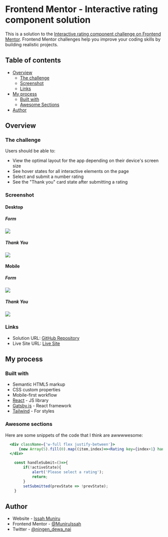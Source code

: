 # Frontend Mentor - Interactive rating component solution

This is a solution to the [Interactive rating component challenge on Frontend Mentor](https://www.frontendmentor.io/challenges/interactive-rating-component-koxpeBUmI). Frontend Mentor challenges help you improve your coding skills by building realistic projects.

## Table of contents

- [Overview](#overview)
  - [The challenge](#the-challenge)
  - [Screenshot](#screenshot)
  - [Links](#links)
- [My process](#my-process)
  - [Built with](#built-with)
  - [Awesome Sections](#awesome-sections)
- [Author](#author)

## Overview

### The challenge

Users should be able to:
- View the optimal layout for the app depending on their device's screen size
- See hover states for all interactive elements on the page
- Select and submit a number rating
- See the "Thank you" card state after submitting a rating

### Screenshot
#### Desktop
##### Form
![](./screenshot.png)
##### Thank You
![](./screenshot1.png)

#### Mobile
##### Form
![](./screenshot-mobile.png)
##### Thank You
![](./screenshot-mobile1.png)


### Links

- Solution URL: [GitHub Repository](https://github.com/MuniruIssah/frontendmento-main/tree/main/src/pages/components/interactive-rating-component)
- Live Site URL: [Live Site](https://frontendmento-main.vercel.app/components/interactive-rating-component/)

## My process

### Built with

- Semantic HTML5 markup
- CSS custom properties
- Mobile-first workflow
- [React](https://reactjs.org/) - JS library
- [Gatsby.js](https://www.gatsbyjs.com/) - React framework
- [Tailwind](https://tailwindcss.com/) - For styles


### Awesome sections
Here are some snippets of the code that I think are awwwwesome:
```jsx
  <div className={'w-full flex justify-between'}>
      {new Array(5).fill(0).map((item,index)=><Rating key={index+1} handleChange={handleChange} active={activeState}>{index+1}</Rating>)}
  </div>
```
```js
    const handleSubmit=()=>{
        if(!activeState){
            alert('Please select a rating');
            return;
        }
        setSubmitted(prevState => !prevState);
    }
```





## Author

- Website - [Issah Muniru](https://muniruissah.github.io/muniru-issahs-portfolio/)
- Frontend Mentor - [@MuniruIssah](https://www.frontendmentor.io/profile/MuniruIssah)
- Twitter - [@ningen_dewa_nai](https://www.twitter.com/ningen_dewa_nai)
